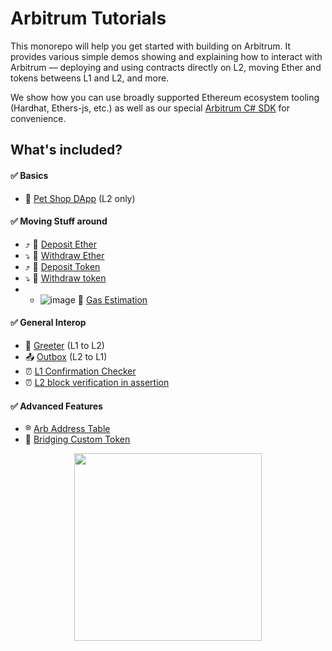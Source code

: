 # Arbitrum Tutorials

This monorepo will help you get started with building on Arbitrum. It provides various simple demos showing and explaining how to interact with Arbitrum — deploying and using contracts directly on L2, moving Ether and tokens betweens L1 and L2, and more.

We show how you can use broadly supported Ethereum ecosystem tooling (Hardhat, Ethers-js, etc.) as well as our special [Arbitrum C# SDK](https://github.com/Build-Squad/arbitrum-csharp-tutorials) for convenience.


## What's included?

#### :white_check_mark: Basics

- 🐹 [Pet Shop DApp](./demo-dapp-pet-shop/) (L2 only)

#### :white_check_mark: Moving Stuff around

- ⤴️ 🔹 [Deposit Ether](./Eth-Deposit/)
- ⤵️ 🔹 [Withdraw Ether](./Eth-Withdraw/)
- ⤴️ 💸 [Deposit Token](./Token-Deposit/)
- ⤵️ 💸 [Withdraw token](./Token-Withdraw/)
- -  ![image](https://github.com/Build-Squad/arbitrum-csharp-tutorials/assets/151494725/09ebc481-bf44-4421-8f4f-9cc7d611a28d)
🔹 [Gas Estimation](./Gas-Estimation/)

#### :white_check_mark: General Interop

- 🤝 [Greeter](./Greeter/) (L1 to L2)
- 📤 [Outbox](./Outbox-Execute/) (L2 to L1)
- ⏰ [L1 Confirmation Checker](./L1-Confirmation-Checker/)
- ⏰ [L2 block verification in assertion](./L2-Block-Verification-In-Assertion/)

#### :white_check_mark: Advanced Features

- ®️ [Arb Address Table](./Address-Table/)
- 🌉 [Bridging Custom Token](./Custom-Token-Bridging/)

<p align="center"><img src="assets/logo.svg" width="300"></p>
